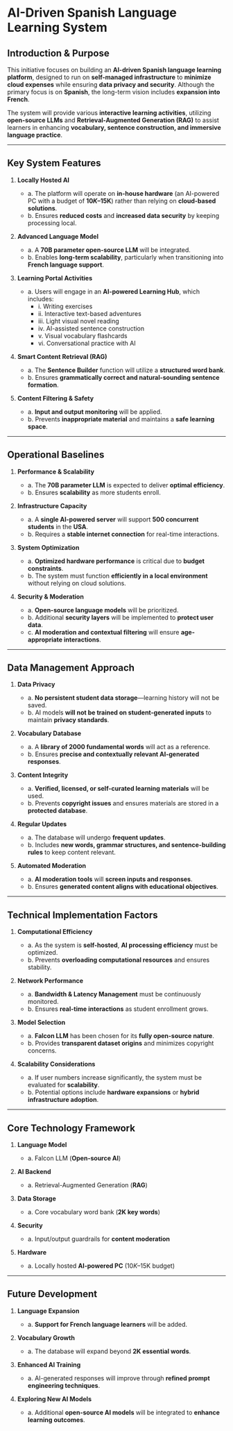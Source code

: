 # **AI-Driven Spanish Language Learning System**  

## **Introduction & Purpose**  
This initiative focuses on building an **AI-driven Spanish language learning platform**, designed to run on **self-managed infrastructure** to **minimize cloud expenses** while ensuring **data privacy and security**. Although the primary focus is on **Spanish**, the long-term vision includes **expansion into French**.  

The system will provide various **interactive learning activities**, utilizing **open-source LLMs** and **Retrieval-Augmented Generation (RAG)** to assist learners in enhancing **vocabulary, sentence construction, and immersive language practice**.  

---

## **Key System Features**  

1. **Locally Hosted AI**  
   - a. The platform will operate on **in-house hardware** (an AI-powered PC with a budget of **$10K–$15K**) rather than relying on **cloud-based solutions**.  
   - b. Ensures **reduced costs** and **increased data security** by keeping processing local.  

2. **Advanced Language Model**  
   - a. A **70B parameter open-source LLM** will be integrated.  
   - b. Enables **long-term scalability**, particularly when transitioning into **French language support**.  

3. **Learning Portal Activities**  
   - a. Users will engage in an **AI-powered Learning Hub**, which includes:  
     - i. Writing exercises  
     - ii. Interactive text-based adventures  
     - iii. Light visual novel reading  
     - iv. AI-assisted sentence construction  
     - v. Visual vocabulary flashcards  
     - vi. Conversational practice with AI  

4. **Smart Content Retrieval (RAG)**  
   - a. The **Sentence Builder** function will utilize a **structured word bank**.  
   - b. Ensures **grammatically correct and natural-sounding sentence formation**.  

5. **Content Filtering & Safety**  
   - a. **Input and output monitoring** will be applied.  
   - b. Prevents **inappropriate material** and maintains a **safe learning space**.  

---

## **Operational Baselines**  

1. **Performance & Scalability**  
   - a. The **70B parameter LLM** is expected to deliver **optimal efficiency**.  
   - b. Ensures **scalability** as more students enroll.  

2. **Infrastructure Capacity**  
   - a. A **single AI-powered server** will support **500 concurrent students** in the **USA**.  
   - b. Requires a **stable internet connection** for real-time interactions.  

3. **System Optimization**  
   - a. **Optimized hardware performance** is critical due to **budget constraints**.  
   - b. The system must function **efficiently in a local environment** without relying on cloud solutions.  

4. **Security & Moderation**  
   - a. **Open-source language models** will be prioritized.  
   - b. Additional **security layers** will be implemented to **protect user data**.  
   - c. **AI moderation and contextual filtering** will ensure **age-appropriate interactions**.  

---

## **Data Management Approach**  

1. **Data Privacy**  
   - a. **No persistent student data storage**—learning history will not be saved.  
   - b. AI models **will not be trained on student-generated inputs** to maintain **privacy standards**.  

2. **Vocabulary Database**  
   - a. A **library of 2000 fundamental words** will act as a reference.  
   - b. Ensures **precise and contextually relevant AI-generated responses**.  

3. **Content Integrity**  
   - a. **Verified, licensed, or self-curated learning materials** will be used.  
   - b. Prevents **copyright issues** and ensures materials are stored in a **protected database**.  

4. **Regular Updates**  
   - a. The database will undergo **frequent updates**.  
   - b. Includes **new words, grammar structures, and sentence-building rules** to keep content relevant.  

5. **Automated Moderation**  
   - a. **AI moderation tools** will **screen inputs and responses**.  
   - b. Ensures **generated content aligns with educational objectives**.  

---

## **Technical Implementation Factors**  

1. **Computational Efficiency**  
   - a. As the system is **self-hosted**, **AI processing efficiency** must be optimized.  
   - b. Prevents **overloading computational resources** and ensures stability.  

2. **Network Performance**  
   - a. **Bandwidth & Latency Management** must be continuously monitored.  
   - b. Ensures **real-time interactions** as student enrollment grows.  

3. **Model Selection**  
   - a. **Falcon LLM** has been chosen for its **fully open-source nature**.  
   - b. Provides **transparent dataset origins** and minimizes copyright concerns.  

4. **Scalability Considerations**  
   - a. If user numbers increase significantly, the system must be evaluated for **scalability**.  
   - b. Potential options include **hardware expansions** or **hybrid infrastructure adoption**.  

---

## **Core Technology Framework**  

1. **Language Model**  
   - a. Falcon LLM (**Open-source AI**)  

2. **AI Backend**  
   - a. Retrieval-Augmented Generation (**RAG**)  

3. **Data Storage**  
   - a. Core vocabulary word bank (**2K key words**)  

4. **Security**  
   - a. Input/output guardrails for **content moderation**  

5. **Hardware**  
   - a. Locally hosted **AI-powered PC** ($10K–$15K budget)  

---

## **Future Development**  

1. **Language Expansion**  
   - a. **Support for French language learners** will be added.  

2. **Vocabulary Growth**  
   - a. The database will expand beyond **2K essential words**.  

3. **Enhanced AI Training**  
   - a. AI-generated responses will improve through **refined prompt engineering techniques**.  

4. **Exploring New AI Models**  
   - a. Additional **open-source AI models** will be integrated to **enhance learning outcomes**.  



